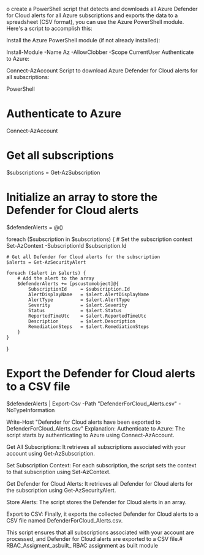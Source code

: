 o create a PowerShell script that detects and downloads all Azure Defender for Cloud alerts for all Azure subscriptions and exports the data to a spreadsheet (CSV format), you can use the Azure PowerShell module. Here's a script to accomplish this:

Install the Azure PowerShell module (if not already installed):

Install-Module -Name Az -AllowClobber -Scope CurrentUser
Authenticate to Azure:

Connect-AzAccount
Script to download Azure Defender for Cloud alerts for all subscriptions:

PowerShell
# Authenticate to Azure
Connect-AzAccount

# Get all subscriptions
$subscriptions = Get-AzSubscription

# Initialize an array to store the Defender for Cloud alerts
$defenderAlerts = @()

foreach ($subscription in $subscriptions) {
    # Set the subscription context
    Set-AzContext -SubscriptionId $subscription.Id

    # Get all Defender for Cloud alerts for the subscription
    $alerts = Get-AzSecurityAlert

    foreach ($alert in $alerts) {
        # Add the alert to the array
        $defenderAlerts += [pscustomobject]@{
            SubscriptionId     = $subscription.Id
            AlertDisplayName   = $alert.AlertDisplayName
            AlertType          = $alert.AlertType
            Severity           = $alert.Severity
            Status             = $alert.Status
            ReportedTimeUtc    = $alert.ReportedTimeUtc
            Description        = $alert.Description
            RemediationSteps   = $alert.RemediationSteps
        }
    }
}

# Export the Defender for Cloud alerts to a CSV file
$defenderAlerts | Export-Csv -Path "DefenderForCloud_Alerts.csv" -NoTypeInformation

Write-Host "Defender for Cloud alerts have been exported to DefenderForCloud_Alerts.csv"
Explanation:
Authenticate to Azure: The script starts by authenticating to Azure using Connect-AzAccount.

Get All Subscriptions: It retrieves all subscriptions associated with your account using Get-AzSubscription.

Set Subscription Context: For each subscription, the script sets the context to that subscription using Set-AzContext.

Get Defender for Cloud Alerts: It retrieves all Defender for Cloud alerts for the subscription using Get-AzSecurityAlert.

Store Alerts: The script stores the Defender for Cloud alerts in an array.

Export to CSV: Finally, it exports the collected Defender for Cloud alerts to a CSV file named DefenderForCloud_Alerts.csv.

This script ensures that all subscriptions associated with your account are processed, and Defender for Cloud alerts are exported to a CSV file.# RBAC_Assigment_asbuilt_
RBAC assignment as built module 
